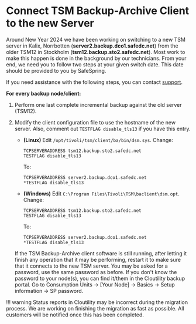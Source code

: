 Connect TSM Backup-Archive Client to the new Server
================================================

Around New Year 2024 we have been working on switching to a new TSM server in 
Kalix, Norrbotten (**server2.backup.dco1.safedc.net**) from the older TSM12 in 
Stockholm (**tsm12.backup.sto2.safedc.net**). Most work to make
this happen is done in the background by our technicians. From your end, 
we need you to follow two steps at your given switch date. This date should be provided to you by SafeSpring. 

If you need assistance with the following steps, 
you can contact [support](./../../service/support.md).

**For every backup node/client:**

1. Perform one last complete incremental backup against the old server (TSM12).
2. Modify the client configuration file to use the hostname of the new server. 
   Also, comment out `TESTFLAG disable_tls13` if you have this entry.

     - **(Linux)** Edit `/opt/tivoli/tsm/client/ba/bin/dsm.sys`. 
       Change:
       ```
       TCPSERVERADDRESS tsm12.backup.sto2.safedc.net
       TESTFLAG disable_tls13
       ```
       To:
       ```
       TCPSERVERADDRESS server2.backup.dco1.safedc.net
       *TESTFLAG disable_tls13
       ```
     - **(Windows)** Edit `C:\Program Files\Tivoli\TSM\baclient\dsm.opt`. 
       Change:
       ```
       TCPSERVERADDRESS tsm12.backup.sto2.safedc.net
       TESTFLAG disable_tls13
       ```
       To:
       ```
       TCPSERVERADDRESS server2.backup.dco1.safedc.net
       *TESTFLAG disable_tls13
       ```

    If the TSM Backup-Archive client software is still running, after letting it 
    finish any operation that it may be performing, restart it to make sure that 
    it connects to the new TSM server. You may be asked for a password, use the 
    same password as before. If you don't know the password to your node(s), 
    you can find it/them in the Cloutility backup portal. Go to Consumption Units -> [Your Node] -> Basics -> Setup information -> SP password.

!!! warning
      Status reports in Cloutility may be incorrect during the migration 
      process. We are working on finishing the migration as fast as possible.
      All customers will be notified once this has been completed.